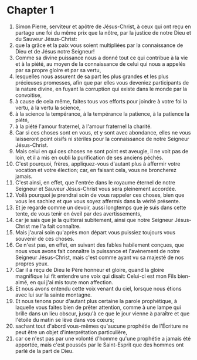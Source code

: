 # Chapter 1

1. Simon Pierre, serviteur et apôtre de Jésus-Christ, à ceux qui ont reçu en partage une foi du même prix que la nôtre, par la justice de notre Dieu et du Sauveur Jésus-Christ:
2. que la grâce et la paix vous soient multipliées par la connaissance de Dieu et de Jésus notre Seigneur!
3. Comme sa divine puissance nous a donné tout ce qui contribue à la vie et à la piété, au moyen de la connaissance de celui qui nous a appelés par sa propre gloire et par sa vertu,
4. lesquelles nous assurent de sa part les plus grandes et les plus précieuses promesses, afin que par elles vous deveniez participants de la nature divine, en fuyant la corruption qui existe dans le monde par la convoitise,
5. à cause de cela même, faites tous vos efforts pour joindre à votre foi la vertu, à la vertu la science,
6. à la science la tempérance, à la tempérance la patience, à la patience la piété,
7. à la piété l'amour fraternel, à l'amour fraternel la charité.
8. Car si ces choses sont en vous, et y sont avec abondance, elles ne vous laisseront point oisifs ni stériles pour la connaissance de notre Seigneur Jésus-Christ.
9. Mais celui en qui ces choses ne sont point est aveugle, il ne voit pas de loin, et il a mis en oubli la purification de ses anciens péchés.
10. C'est pourquoi, frères, appliquez-vous d'autant plus à affermir votre vocation et votre élection; car, en faisant cela, vous ne broncherez jamais.
11. C'est ainsi, en effet, que l'entrée dans le royaume éternel de notre Seigneur et Sauveur Jésus-Christ vous sera pleinement accordée.
12. Voilà pourquoi je prendrai soin de vous rappeler ces choses, bien que vous les sachiez et que vous soyez affermis dans la vérité présente.
13. Et je regarde comme un devoir, aussi longtemps que je suis dans cette tente, de vous tenir en éveil par des avertissements,
14. car je sais que je la quitterai subitement, ainsi que notre Seigneur Jésus-Christ me l'a fait connaître.
15. Mais j'aurai soin qu'après mon départ vous puissiez toujours vous souvenir de ces choses.
16. Ce n'est pas, en effet, en suivant des fables habilement conçues, que nous vous avons fait connaître la puissance et l'avènement de notre Seigneur Jésus-Christ, mais c'est comme ayant vu sa majesté de nos propres yeux.
17. Car il a reçu de Dieu le Père honneur et gloire, quand la gloire magnifique lui fit entendre une voix qui disait: Celui-ci est mon Fils bien-aimé, en qui j'ai mis toute mon affection.
18. Et nous avons entendu cette voix venant du ciel, lorsque nous étions avec lui sur la sainte montagne.
19. Et nous tenons pour d'autant plus certaine la parole prophétique, à laquelle vous faites bien de prêter attention, comme à une lampe qui brille dans un lieu obscur, jusqu'à ce que le jour vienne à paraître et que l'étoile du matin se lève dans vos cœurs;
20. sachant tout d'abord vous-mêmes qu'aucune prophétie de l'Écriture ne peut être un objet d'interprétation particulière,
21. car ce n'est pas par une volonté d'homme qu'une prophétie a jamais été apportée, mais c'est poussés par le Saint-Esprit que des hommes ont parlé de la part de Dieu.

